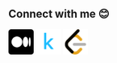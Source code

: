 ## Connect with me 😊
[<img src="Images/medium (1).png" alt="Medium" height="50" width="50">](https://medium.com/@vibrantish)
[<img src="Images/kaggle.svg" alt="Kaggle" height="50" width="50">](https://www.kaggle.com/vibrantish)
[<img src="Images/leetcode.svg" alt="Leetcode" height="50" width="50">](https://leetcode.com/Vibrantish/)
